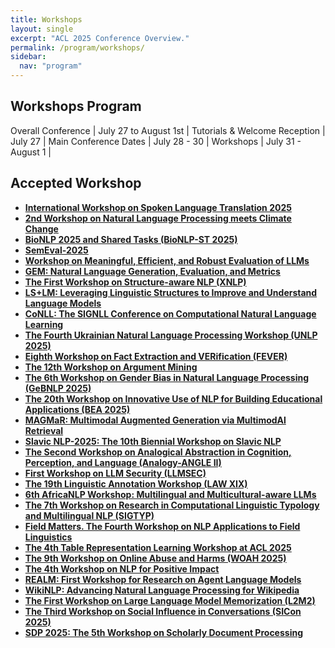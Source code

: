 ```yaml
---
title: Workshops
layout: single
excerpt: "ACL 2025 Conference Overview."
permalink: /program/workshops/
sidebar:
  nav: "program"
---
```


## Workshops Program

Overall Conference | July 27 to August 1st |
Tutorials & Welcome Reception | July 27 |
Main Conference Dates | July 28 - 30 |
Workshops | July 31 - August 1 |

## Accepted Workshop

- [**International Workshop on Spoken Language Translation 2025**]()
- [**2nd Workshop on Natural Language Processing meets Climate Change**](https://nlp4climate.github.io/)
- [**BioNLP 2025 and Shared Tasks (BioNLP-ST 2025)**](https://aclweb.org/aclwiki/BioNLP_Workshop)
- [**SemEval-2025**](https://semeval.github.io/SemEval2025/)
- [**Workshop on Meaningful, Efficient, and Robust Evaluation of LLMs**]()
- [**GEM: Natural Language Generation, Evaluation, and Metrics**]()
- [**The First Workshop on Structure-aware NLP (XNLP)**]()
- [**LS+LM: Leveraging Linguistic Structures to Improve and Understand Language Models**](https://xllms.github.io/")
- [**CoNLL: The SIGNLL Conference on Computational Natural Language Learning**](https://conll.org/)
- [**The Fourth Ukrainian Natural Language Processing Workshop (UNLP 2025)**](https://unlp.org.ua/)
- [**Eighth Workshop on Fact Extraction and VERification (FEVER)**](https://fever.ai/)
- [**The 12th Workshop on Argument Mining**](https://argmining-org.github.io/)
- [**The 6th Workshop on Gender Bias in Natural Language Processing (GeBNLP 2025)**](https://gebnlp-workshop.github.io)
- [**The 20th Workshop on Innovative Use of NLP for Building Educational Applications (BEA 2025)**](https://sig-edu.org/bea/2025)
- [**MAGMaR: Multimodal Augmented Generation via MultimodAl Retrieval**](https://nlp.jhu.edu/magmar/)
- [**Slavic NLP-2025: The 10th Biennial Workshop on Slavic NLP**](https://bsnlp.cs.helsinki.fi)
- [**The Second Workshop on Analogical Abstraction in Cognition, Perception, and Language (Analogy-ANGLE II)**](https://analogy-angle.github.io/)
- [**First Workshop on LLM Security (LLMSEC)**]()
- [**The 19th Linguistic Annotation Workshop (LAW XIX)**](https://sigann.github.io/LAW-XIX-2025)
- [**6th AfricaNLP Workshop: Multilingual and Multicultural-aware LLMs**]()
- [**The 7th Workshop on Research in Computational Linguistic Typology and Multilingual NLP (SIGTYP)**]()
- [**Field Matters. The Fourth Workshop on NLP Applications to Field Linguistics**](")
- [**The 4th Table Representation Learning Workshop at ACL 2025**](https://table-representation-learning.github.io/ACL2025/)
- [**The 9th Workshop on Online Abuse and Harms (WOAH 2025)**]()
- [**The 4th Workshop on NLP for Positive Impact**](https://sites.google.com/view/nlp4positiveimpact)
- [**REALM: First Workshop for Research on Agent Language Models**](https://realm-workshop.github.io)
- [**WikiNLP: Advancing Natural Language Processing for Wikipedia**](https://meta.wikimedia.org/wiki/NLP_for_Wikipedia_(ACL_2025))
- [**The First Workshop on Large Language Model Memorization (L2M2)**](https://sites.google.com/view/memorization-workshop)
- [**The Third Workshop on Social Influence in Conversations (SICon 2025)**]()
- [**SDP 2025: The 5th Workshop on Scholarly Document Processing**](https://sdproc.org/2025/)